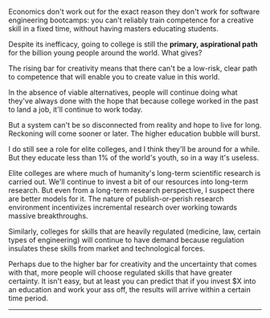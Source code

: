 Economics don't work out for the exact reason they don't work for software engineering bootcamps: you can't reliably train competence for a creative skill in a fixed time, without having masters educating students.

Despite its inefficacy, going to college is still the **primary, aspirational path** for the billion young people around the world. What gives?

The rising bar for creativity means that there can't be a low-risk, clear path to competence that will enable you to create value in this world.

In the absence of viable alternatives, people will continue doing what they've always done with the hope that because college worked in the past to land a job, it'll continue to work today.

But a system can't be so disconnected from reality and hope to live for long. Reckoning will come sooner or later. The higher education bubble will burst.

I do still see a role for elite colleges, and I think they'll be around for a while. But they educate less than 1% of the world's youth, so in a way it's useless.

Elite colleges are where much of humanity's long-term scientific research is carried out. We'll continue to invest a bit of our resources into long-term research. But even from a long-term research perspective, I suspect there are better models for it. The nature of publish-or-perish research environment incentivizes incremental research over working towards massive breakthroughs.

Similarly, colleges for skills that are heavily regulated (medicine, law, certain types of engineering) will continue to have demand because regulation insulates these skills from market and technological forces.

Perhaps due to the higher bar for creativity and the uncertainty that comes with that, more people will choose regulated skills that have greater certainty. It isn't easy, but at least you can predict that if you invest $X into an education and work your ass off, the results will arrive within a certain time period.

----





